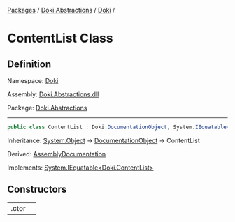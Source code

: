 [Packages](../../README.md) / [Doki.Abstractions](../README.md) / [Doki](README.md) / 

# ContentList Class

## Definition

Namespace: [Doki](README.md)

Assembly: [Doki.Abstractions.dll](../README.md)

Package: [Doki.Abstractions](https://www.nuget.org/packages/Doki.Abstractions)

---

```csharp
public class ContentList : Doki.DocumentationObject, System.IEquatable<Doki.ContentList>
```

Inheritance: [System.Object](https://learn.microsoft.com/en-us/dotnet/api/System.Object) → [DocumentationObject](Doki.DocumentationObject.md) → ContentList

Derived: [AssemblyDocumentation](Doki.AssemblyDocumentation.md)

Implements: [System.IEquatable&lt;Doki.ContentList&gt;](https://learn.microsoft.com/en-us/dotnet/api/System.IEquatable&lt;Doki.ContentList&gt;)

## Constructors

|   |   |
|---|---|
|.ctor||


